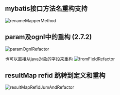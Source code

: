 ## mybatis接口方法名重构支持
![renameMapperMethod](https://images.brucege.com/renameMapperMethod.gif)

## param及ognl中的重构 (2.7.2)
![paramOgnlRefactor](https://images.brucege.com/paramOgnlRefactor.gif)

也可以直接从java对象的字段来重构
![fromFieldRefactor](https://images.brucege.com/fromFieldRefactor.gif)

## resultMap refid 跳转到定义和重构
![resultMapRefidJumAndRefactor](https://images.brucege.com/resultMapRefidJumAndRefactor.gif)

